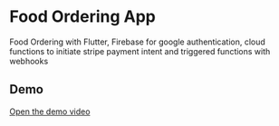 # Food Ordering App 

Food Ordering with Flutter, Firebase for google authentication, 
cloud functions to initiate stripe payment intent and triggered functions  with webhooks

## Demo

[Open the demo video](https://www.youtube.com/watch?v=ckEembcjWEg)
